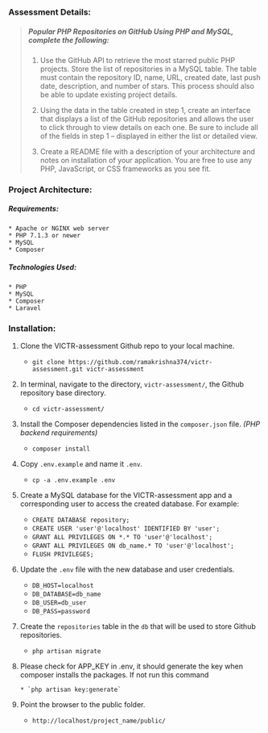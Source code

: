 ### Assessment Details:

> ##### Popular PHP Repositories on GitHub Using PHP and MySQL, complete the following:
> 
>  1. Use the GitHub API to retrieve the most starred public PHP projects. Store the list of repositories in a MySQL table. The table must contain the repository ID, name, URL, created date, last push date, description, and number of stars. This process should also be able to update existing project details.
> 
>  2. Using the data in the table created in step 1, create an interface that displays a list of the GitHub repositories and allows the user to click through to view details on each one. Be sure to include all of the fields in step 1 – displayed in either the list or detailed view.
> 
>  3. Create a README file with a description of your architecture and notes on installation of your application. You are free to use any PHP, JavaScript, or CSS frameworks as you see fit.

### Project Architecture:

##### Requirements:
    * Apache or NGINX web server
    * PHP 7.1.3 or newer
    * MySQL
    * Composer

##### Technologies Used:
    * PHP
    * MySQL
    * Composer
    * Laravel

### Installation:

1. Clone the VICTR-assessment Github repo to your local machine.

    * `git clone https://github.com/ramakrishna374/victr-assessment.git victr-assessment`
    
2. In terminal, navigate to the directory, `victr-assessment/`, the Github repository base directory.

    * `cd victr-assessment/`
    
3. Install the Composer dependencies listed in the `composer.json` file. *(PHP backend requirements)*

	* `composer install`

4. Copy  `.env.example` and name it `.env`.

	* `cp -a .env.example .env`

5. Create a MySQL database for the VICTR-assessment app and a corresponding user to access the created database. For example:

	* `CREATE DATABASE repository;`
	* `CREATE USER 'user'@'localhost' IDENTIFIED BY 'user';`
	* `GRANT ALL PRIVILEGES ON *.* TO 'user'@'localhost';`
	* `GRANT ALL PRIVILEGES ON db_name.* TO 'user'@'localhost';`
	* `FLUSH PRIVILEGES;`
    
6. Update the `.env` file with the new database and user credentials.

	* `DB_HOST=localhost`
	* `DB_DATABASE=db_name`
	* `DB_USER=db_user`
	* `DB_PASS=password`

7. Create the `repositories` table in the `db` that will be used to store Github repositories.

	* `php artisan migrate`

8. Please check for APP_KEY in .env, it should generate the key when composer installs the packages. If not run this command
      
       * `php artisan key:generate`

9. Point the browser to the public folder.

    * `http://localhost/project_name/public/`

